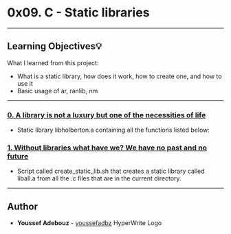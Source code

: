 # 0x09. C - Static libraries

---
## Learning Objectives:bulb:
What I learned from this project:

* What is a static library, how does it work, how to create one, and how to use it
* Basic usage of ar, ranlib, nm

---

### [0. A library is not a luxury but one of the necessities of life](./libholberton.a)
* Static library libholberton.a containing all the functions listed below:


### [1. Without libraries what have we? We have no past and no future](./create_static_lib.sh)
* Script called create_static_lib.sh that creates a static library called liball.a from all the .c files that are in the current directory.


---

## Author
* **Youssef Adebouz** - [youssefadbz](https://github.com/youssefadbz)
HyperWrite Logo
